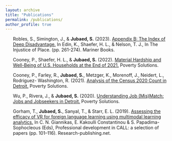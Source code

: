 ```yaml
---
layout: archive
title: "Publications"
permalink: /publications/
author_profile: true
---
```


<style>
ul {
  list-style-type: none;
}
</style>

* Robles, S., Simington, J., & **Jubaed, S.** (2023). [Appendix B: The Index of Deep Disadvantage.](https://www.dropbox.com/s/9s53y38iw5djckt/IDD-technicaldocumentation.pdf?dl=0) In Edin, K., Shaefer, H. L., & Nelson, T. J., In The Injustice of Place. (pp. 261-274). Mariner Books.

* Cooney, P., Shaefer, H. L., & **Jubaed, S.** (2022). [Material Hardship and Well-Being of U.S. Households at the End of 2021.](https://sites.fordschool.umich.edu/poverty2021/files/2022/03/PovertySolutions-Material-Hardship-2021-March2022.pdf) Poverty Solutions.

* Cooney, P., Farley, R., **Jubaed, S.**, Metzger, K., Morenoff, J., Neidert, L., Rodriguez- Washington, R. (2021). [Analysis of the Census 2020 Count in Detroit.](http://sites.fordschool.umich.edu/poverty2021/files/2021/12/PovertySolutions-Census-Undercount-in-Detroit-PolicyBrief-December2021.pdf) Poverty Solutions.

* Wu, P., Rivera, J., & **Jubaed, S.** (2020). [Understanding Job (Mis)Match: Jobs and Jobseekers in Detroit.](https://poverty.umich.edu/publications/understanding-job-mismatch-jobs-and-jobseekers-in-detroit/) Poverty Solutions.

* Gorham, T., **Jubaed, S.**, Sanyal, T., & Starr, E. L. (2019). [Assessing the efficacy of VR for foreign language learning using multimodal learning analytics.](https://doi.org/10.14705/rpnet.2019.28.873) In C. N. Giannikas, E. Kakoulli Constantinou & S. Papadima-Sophocleous (Eds), Professional development in CALL: a selection of papers (pp. 101–116). Research-publishing.net.

<!--
{% if author.googlescholar %}
  You can also find my articles on <u><a href="{{author.googlescholar}}">my Google Scholar profile</a>.</u>
{% endif %}

{% include base_path %}

{% for post in site.publications reversed %}
  {% include archive-single.html %}
{% endfor %}
--->
